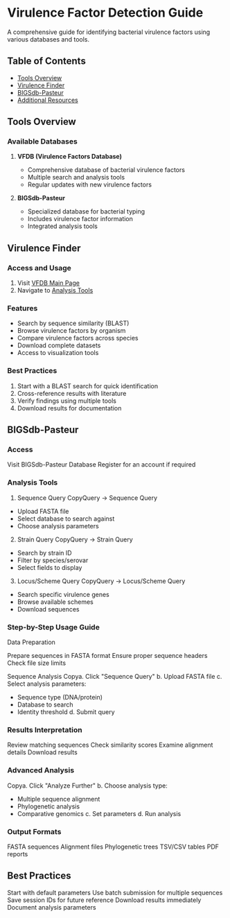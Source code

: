 # Virulence Factor Detection Guide

A comprehensive guide for identifying bacterial virulence factors using various databases and tools.

## Table of Contents
- [Tools Overview](#tools-overview)
- [Virulence Finder](#virulence-finder)
- [BIGSdb-Pasteur](#bigsdb-pasteur)
- [Additional Resources](#additional-resources)

## Tools Overview

### Available Databases
1. **VFDB (Virulence Factors Database)**
   - Comprehensive database of bacterial virulence factors
   - Multiple search and analysis tools
   - Regular updates with new virulence factors

2. **BIGSdb-Pasteur**
   - Specialized database for bacterial typing
   - Includes virulence factor information
   - Integrated analysis tools

## Virulence Finder

### Access and Usage
1. Visit [VFDB Main Page](http://www.mgc.ac.cn/VFs/)
2. Navigate to [Analysis Tools](http://www.mgc.ac.cn/VFs/main.htm)

### Features
- Search by sequence similarity (BLAST)
- Browse virulence factors by organism
- Compare virulence factors across species
- Download complete datasets
- Access to visualization tools

### Best Practices
1. Start with a BLAST search for quick identification
2. Cross-reference results with literature
3. Verify findings using multiple tools
4. Download results for documentation

## BIGSdb-Pasteur

### Access

Visit BIGSdb-Pasteur Database
Register for an account if required

### Analysis Tools
1. Sequence Query
CopyQuery → Sequence Query
- Upload FASTA file
- Select database to search against
- Choose analysis parameters
2. Strain Query
CopyQuery → Strain Query
- Search by strain ID
- Filter by species/serovar
- Select fields to display
3. Locus/Scheme Query
CopyQuery → Locus/Scheme Query
- Search specific virulence genes
- Browse available schemes
- Download sequences
### Step-by-Step Usage Guide

Data Preparation

Prepare sequences in FASTA format
Ensure proper sequence headers
Check file size limits


Sequence Analysis
Copya. Click "Sequence Query"
b. Upload FASTA file
c. Select analysis parameters:
   - Sequence type (DNA/protein)
   - Database to search
   - Identity threshold
d. Submit query

### Results Interpretation

Review matching sequences
Check similarity scores
Examine alignment details
Download results


### Advanced Analysis
Copya. Click "Analyze Further"
b. Choose analysis type:
   - Multiple sequence alignment
   - Phylogenetic analysis
   - Comparative genomics
c. Set parameters
d. Run analysis


### Output Formats

FASTA sequences
Alignment files
Phylogenetic trees
TSV/CSV tables
PDF reports

## Best Practices

Start with default parameters
Use batch submission for multiple sequences
Save session IDs for future reference
Download results immediately
Document analysis parameters
